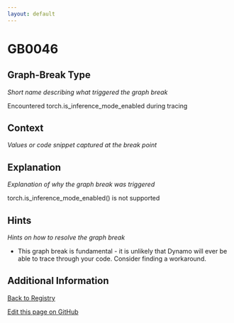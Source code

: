 ```yaml
---
layout: default
---
```

# GB0046

## Graph-Break Type
*Short name describing what triggered the graph break*

Encountered torch.is_inference_mode_enabled during tracing

## Context
*Values or code snippet captured at the break point*



## Explanation
*Explanation of why the graph break was triggered*

torch.is_inference_mode_enabled() is not supported

## Hints
*Hints on how to resolve the graph break*

- This graph break is fundamental - it is unlikely that Dynamo will ever be able to trace through your code. Consider finding a workaround.


## Additional Information

<!-- ADDITIONAL INFORMATION START - Add custom information below this line -->

<!-- ADDITIONAL INFORMATION END -->

[Back to Registry](../index.html)

[Edit this page on GitHub](https://github.com/pytorch-labs/compile-graph-break-site/edit/main/docs/gb/gb0046.md)
